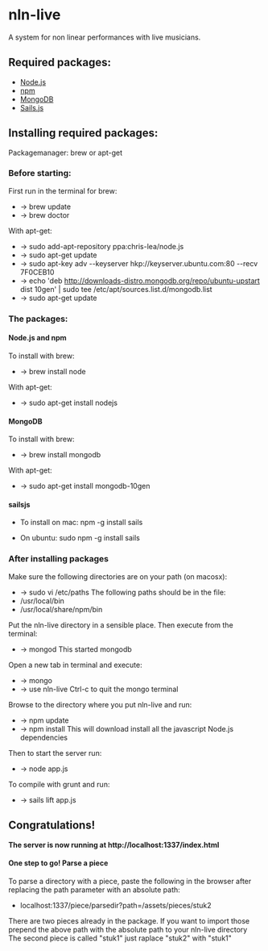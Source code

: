 nln-live
=========

A system for non linear performances with live musicians.

## Required packages:
* [Node.js](https://www.google.nl/url?sa=t&rct=j&q=&esrc=s&source=web&cd=1&cad=rja&ved=0CDIQFjAA&url=http%3A%2F%2Fnodejs.org%2F&ei=lvjwUraxBqSw0QW9koHQCw&usg=AFQjCNE4Ts3F1ZWcYkLwsfNqE6RHZgUpyg&bvm=bv.60444564,d.d2k)
* [npm](https://npmjs.org/)
* [MongoDB](http://www.mongodb.org/)
* [Sails.js](http://sailsjs.org/)

## Installing required packages:

Packagemanager:
brew or apt-get

### Before starting:
First run in the terminal for brew:
* -> brew update
* -> brew doctor

With apt-get: 
* -> sudo add-apt-repository ppa:chris-lea/node.js
* -> sudo apt-get update
* -> sudo apt-key adv --keyserver hkp://keyserver.ubuntu.com:80 --recv 7F0CEB10
* -> echo 'deb http://downloads-distro.mongodb.org/repo/ubuntu-upstart dist 10gen' | sudo tee /etc/apt/sources.list.d/mongodb.list
* -> sudo apt-get update

### The packages:

#### Node.js and npm
To install with brew:
* -> brew install node

With apt-get:
* -> sudo apt-get install nodejs

#### MongoDB
To install with brew:
* -> brew install mongodb

With apt-get:
* -> sudo apt-get install mongodb-10gen

#### sailsjs
* To install on mac: npm -g install sails

* On ubuntu: sudo npm -g install sails


### After installing packages
Make sure the following directories are on your path (on macosx): 
* -> sudo vi /etc/paths 
The following paths should be in the file:
* /usr/local/bin 
* /usr/local/share/npm/bin

Put the nln-live directory in a sensible place. Then execute from the terminal:
* -> mongod
This started mongodb

Open a new tab in terminal and execute:
* -> mongo 
* -> use nln-live
Ctrl-c to quit the mongo terminal

Browse to the directory where you put nln-live and run:
* -> npm update
* -> npm install
This will download install all the javascript Node.js dependencies

Then to start the server run:
* -> node app.js

To compile with grunt and run:
* -> sails lift app.js

## Congratulations!
**The server is now running at http://localhost:1337/index.html**

#### One step to go! Parse a piece
To parse a directory with a piece, paste the following in the browser after replacing the path parameter with an absolute path:
* localhost:1337/piece/parsedir?path=/assets/pieces/stuk2

There are two pieces already in the package. If you want to import those prepend the above path with the absolute path to your nln-live directory
The second piece is called "stuk1" just raplace "stuk2" with "stuk1"
